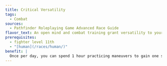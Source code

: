 ```yaml
---
title: Critical Versatility
tags:
  - Combat
sources:
  - Pathfinder Roleplaying Game Advanced Race Guide
flavor_text: An open mind and combat training grant versatility to your critical hits.
prerequisites:
  - fighter level 11th
  - "[human](/races/human/)"
benefit: |
  Once per day, you can spend 1 hour practicing maneuvers to gain one single critical feat that you meet the prerequisites for. You gain the benefits of the chosen critical feat until you choose to practice a different critical feat.
---
```


